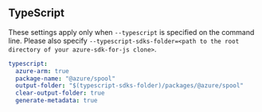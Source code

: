## TypeScript

These settings apply only when `--typescript` is specified on the command line.
Please also specify `--typescript-sdks-folder=<path to the root directory of your azure-sdk-for-js clone>`.

``` yaml $(typescript)
typescript:
  azure-arm: true
  package-name: "@azure/spool"
  output-folder: "$(typescript-sdks-folder)/packages/@azure/spool"
  clear-output-folder: true
  generate-metadata: true
```
